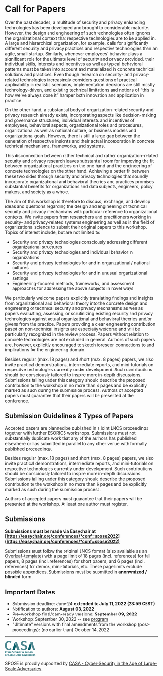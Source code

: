 # Call for Papers

Over the past decades, a multitude of security and privacy enhancing technologies has been developed and brought to considerable maturity. However, the design and engineering of such technologies often ignores the organizational context that respective technologies are to be applied in. A large and hierarchical organization, for example, calls for significantly different security and privacy practices and respective technologies than an agile, small startup. Similarly, whenever employees’ behavior plays a significant role for the ultimate level of security and privacy provided, their individual skills, interests and incentives as well as typical behavioral patterns must be taken into account and materialized in concrete technical solutions and practices. Even though research on security- and privacy-related technologies increasingly considers questions of practical applicability in realistic scenarios, implementation decisions are still mostly technology-driven, and existing technical limitations and notions of “this is how we've always done it” hamper both innovation and application in practice.

On the other hand, a substantial body of organization-related security and privacy research already exists, incorporating aspects like decision-making and governance structures, individual interests and incentives of employees, behavioral aspects, organizational roles and procedures, organizational as well as national culture, or business models and organizational goals. However, there is still a large gap between the generation of respective insights and their actual incorporation in concrete technical mechanisms, frameworks, and systems.

This disconnection between rather technical and rather organization-related security and privacy research leaves substantial room for improving the fit between organizational practices on the one hand and the engineering of concrete technologies on the other hand. Achieving a better fit between these two sides through security and privacy technologies that soundly incorporate organizational and behavioral theories and practices promises substantial benefits for organizations and data subjects, engineers, policy makers, and society as a whole.

The aim of this workshop is therefore to discuss, exchange, and develop ideas and questions regarding the design and engineering of technical security and privacy mechanisms with particular reference to organizational contexts. We invite papers from researchers and practitioners working in security- and privacy-related systems engineering as well as in the field of organizational science to submit their original papers to this workshop.
Topics of interest include, but are not limited to:

* Security and privacy technologies consciously addressing different organizational structures
* Security and privacy technologies and individual behavior in organizations
* Security and privacy technologies for and in organizational / national cultures
* Security and privacy technologies for and in unusual organizational settings
* Engineering-focused methods, frameworks, and assessment approaches for addressing the above subjects in novel ways

We particularly welcome papers explicitly translating findings and insights from organizational and behavioral theory into the concrete design and engineering of technical security and privacy mechanisms as well as papers evaluating, assessing, or scrutinizing existing security and privacy technologies against actual organizational and behavioral theories and/or givens from the practice. Papers providing a clear engineering contribution based on non-technical insights are especially welcome and will be particularly recognized in the review process. Papers without relation to concrete technologies are not excluded in general. Authors of such papers are, however, explicitly encouraged to sketch foreseen connections to and implications for the engineering domain.

Besides regular (max. 18 pages) and short (max. 8 pages) papers, we also invite practical demonstrations, intermediate reports, and mini-tutorials on respective technologies currently under development. Such contributions should be consciously tailored to inspire more in-depth discussions. Submissions falling under this category should describe the proposed contribution to the workshop in no more than 4 pages and be explicitly marked as such during the submission process.
Authors of accepted papers must guarantee that their papers will be presented at the conference.

## Submission Guidelines & Types of Papers

Accepted papers are planned be published in a joint LNCS proceedings together with further ESORICS workshops. Submissions must not substantially duplicate work that any of the authors has published elsewhere or has submitted in parallel to any other venue with formally published proceedings.

Besides regular (max. 18 pages) and short (max. 8 pages) papers, we also invite practical demonstrations, intermediate reports, and mini-tutorials on respective technologies currently under development. Such contributions should be consciously tailored to inspire more in-depth discussions. Submissions falling under this category should describe the proposed contribution to the workshop in no more than 6 pages and be explicitly marked as such during the submission process.

Authors of accepted papers must guarantee that their papers will be presented at the workshop. At least one author must register.

## Submissions

**Submissions must be made via Easychair at [https://easychair.org/conferences/?conf=spose2022](https://easychair.org/conferences/?conf=spose2022)**

Submissions must follow the [original LNCS format](http://www.springeronline.com/lncs) (also available as an [Overleaf-template](https://www.overleaf.com/latex/templates/springer-lecture-notes-in-computer-science/kzwwpvhwnvfj#.WuA4JS5uZpi)) with a page limit of 18 pages (incl. references) for full papers, 8 pages (incl. references) for short papers, and 6 pages (incl. references) for demos, mini-tutorials, etc. These page limits exclude possible appendices. Submissions must be submitted in **anonymized / blinded** form.


## Important Dates

* Submission deadline: ~~June 24~~ **extended to July 11, 2022 (23:59 CEST)**
* Notification to authors: **August 03, 2022**
* Pre-workshop final/cam-ready versions: **September 09, 2022**
* Workshop: September 30, 2022 -- see [program](/prog)
* "Ultimate" versions with final amendments from the workshop (post-proceedings): (no earlier than) October 14, 2022

<!--
* Submission deadline: ~~June 21, 2020~~ **extended to July 5, 2020 (23:59 CEST)**
* Review deadline: tbd
* Notification to authors: ~~July 26, 2020~~ **August 2, 2020**
* Camera-ready versions: ~~August 2, 2020~~ **August 9, 2020**
* Workshop: September 18, 2020 -- see [program](/prog)
* "Ultimate" versions with final amendments from the workshop (post-proceedings): (no earlier than) September 25, 2020 -->

---

![CASA logo](casa-logo.png)

SPOSE is proudly supported by [CASA - Cyber-Security in the Age of Large-Scale Adversaries](https://casa.rub.de/).
